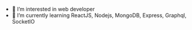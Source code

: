- 👀 I’m interested in web developer
- 🌱 I’m currently learning ReactJS, Nodejs, MongoDB, Express, Graphql, SocketIO

